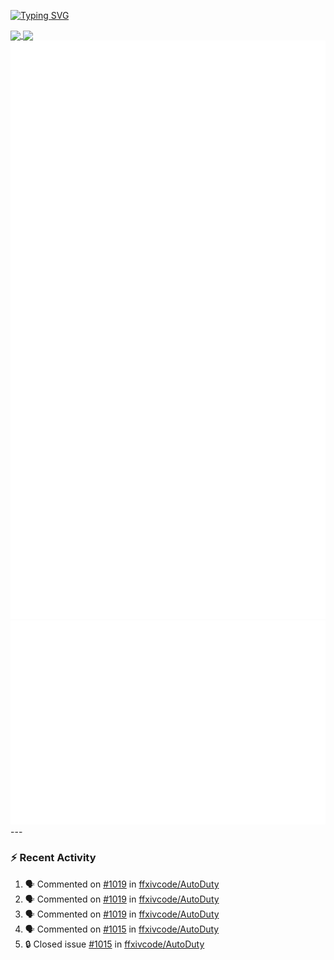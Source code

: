 [![Typing SVG](https://readme-typing-svg.demolab.com?font=Fira+Code&duration=1000&pause=1000&multiline=true&repeat=false&width=435&lines=Simon+Latusek+%7C+Gameplay+Engineer)](https://git.io/typing-svg)

<a href="https://github.com/anuraghazra/github-readme-stats">
  <img height=200 align="center" src="https://github-readme-stats.vercel.app/api?username=erdelf&theme=radical" />
</a>
<a href="https://github.com/anuraghazra/convoychat">
  <img height=200 align="center" src="https://streak-stats.demolab.com?user=erdelf&theme=radical&mode=weekly" />
</a>

<picture>
  <img src="/github-metrics.svg" alt="Metrics">
</picture>

<picture>
  <img src="/github-metrics-achievements.svg" alt="Achievements">
</picture>
---

### :zap: Recent Activity
<!--START_SECTION:activity-->
1. 🗣 Commented on [#1019](https://github.com/ffxivcode/AutoDuty/issues/1019#issuecomment-3038976986) in [ffxivcode/AutoDuty](https://github.com/ffxivcode/AutoDuty)
2. 🗣 Commented on [#1019](https://github.com/ffxivcode/AutoDuty/issues/1019#issuecomment-3038942644) in [ffxivcode/AutoDuty](https://github.com/ffxivcode/AutoDuty)
3. 🗣 Commented on [#1019](https://github.com/ffxivcode/AutoDuty/issues/1019#issuecomment-3038905264) in [ffxivcode/AutoDuty](https://github.com/ffxivcode/AutoDuty)
4. 🗣 Commented on [#1015](https://github.com/ffxivcode/AutoDuty/issues/1015#issuecomment-3033651485) in [ffxivcode/AutoDuty](https://github.com/ffxivcode/AutoDuty)
5. 🔒 Closed issue [#1015](https://github.com/ffxivcode/AutoDuty/issues/1015) in [ffxivcode/AutoDuty](https://github.com/ffxivcode/AutoDuty)
<!--END_SECTION:activity-->

<!--
**erdelf/erdelf** is a ✨ _special_ ✨ repository because its `README.md` (this file) appears on your GitHub profile.

Here are some ideas to get you started:

- 🔭 I’m currently working on ...
- 🌱 I’m currently learning ...
- 👯 I’m looking to collaborate on ...
- 🤔 I’m looking for help with ...
- 💬 Ask me about ...
- 📫 How to reach me: ...
- 😄 Pronouns: ...
- ⚡ Fun fact: ...
-->
